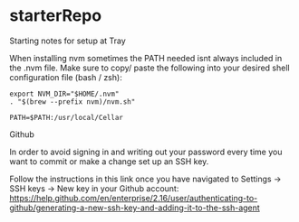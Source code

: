 # starterRepo
Starting notes for setup at Tray

When installing nvm sometimes the PATH needed isnt always included in the .nvm file. 
Make sure to copy/ paste the following into your desired shell configuration file (bash / zsh): 

```
export NVM_DIR="$HOME/.nvm"
. "$(brew --prefix nvm)/nvm.sh"

PATH=$PATH:/usr/local/Cellar
```

Github

In order to avoid signing in and writing out your password every time you want to commit or make a change set up an SSH key.

Follow the instructions in this link once you have navigated to Settings -> SSH keys -> New key in your Github account:
https://help.github.com/en/enterprise/2.16/user/authenticating-to-github/generating-a-new-ssh-key-and-adding-it-to-the-ssh-agent

 
